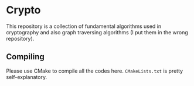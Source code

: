 # Crypto

This repository is a collection of fundamental algorithms used in cryptography and also
graph traversing algorithms (I put them in the wrong repository).

## Compiling

Please use CMake to compile all the codes here. `CMakeLists.txt` is pretty self-explanatory.
